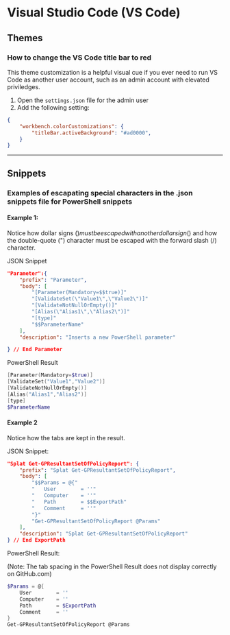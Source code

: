 # Visual Studio Code (VS Code)
## Themes
### How to change the VS Code title bar to red
This theme customization is a helpful visual cue if you ever need to run VS Code as another user account, such as an admin account with elevated priviledges.
1. Open the `settings.json` file for the admin user
2. Add the following setting:
```json
{
    "workbench.colorCustomizations": {
        "titleBar.activeBackground": "#ad0000",
    }
}
```
---
## Snippets

### Examples of escapating special characters in the .json snippets file for PowerShell snippets
#### Example 1:
Notice how dollar signs ($) must be escaped with another dollar sign ($) and how the double-quote (") character must be escaped with the forward slash (/) character.

JSON Snippet
```json
"Parameter":{
	"prefix": "Parameter",
	"body": [
		"[Parameter(Mandatory=$$true)]"
		"[ValidateSet(\"Value1\",\"Value2\")]"
		"[ValidateNotNullOrEmpty()]"
		"[Alias(\"Alias1\",\"Alias2\")]"
		"[type]"
		"$$ParameterName"
	],
	"description": "Inserts a new PowerShell parameter"

} // End Parameter
```
PowerShell Result
```powershell
[Parameter(Mandatory=$true)]
[ValidateSet("Value1","Value2")]
[ValidateNotNullOrEmpty()]
[Alias("Alias1","Alias2")]
[type]
$ParameterName
```

#### Example 2
Notice how the tabs are kept in the result.

JSON Snippet:
```json
"Splat Get-GPResultantSetOfPolicyReport": {
	"prefix": "Splat Get-GPResultantSetOfPolicyReport",
	"body": [
		"$$Params = @{"
		"	User		= ''"
		"	Computer	= ''"
		"	Path		= $$ExportPath"
		"	Comment	    = ''"
		"}"
		"Get-GPResultantSetOfPolicyReport @Params"
	],
	"description": "Splat Get-GPResultantSetOfPolicyReport"
} // End ExportPath
```
PowerShell Result:
 
 (Note: The tab spacing in the PowerShell Result does not display correctly on GitHub.com)
```powershell
$Params = @{
    User		= ''
    Computer	= ''
    Path		= $ExportPath
    Comment	    = ''
}
Get-GPResultantSetOfPolicyReport @Params
```